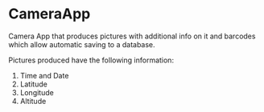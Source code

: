 # CameraApp
Camera App that produces pictures with additional info on it and barcodes which allow automatic saving to a database.

Pictures produced have the following information:

1. Time and Date
2. Latitude
3. Longitude
4. Altitude
